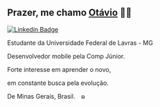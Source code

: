 ## Prazer, me chamo [Otávio](https://github.com/otaviosbampato/) 👨‍💻

[![Linkedin Badge](https://img.shields.io/badge/-LinkedIn-0e76a8?style=flat-square&logo=Linkedin&logoColor=white)](https://www.linkedin.com/in/otavio-sbampato/)

Estudante da Universidade Federal de Lavras - MG

Desenvolvedor mobile pela Comp Júnior.

Forte interesse em aprender o novo,

em constante busca pela evolução.

De Minas Gerais, Brasil. <img src="https://flagpedia.net/data/flags/h80/br.png" alt="Brazil Flag" width="14" height="10" style="margin-left:10;">
